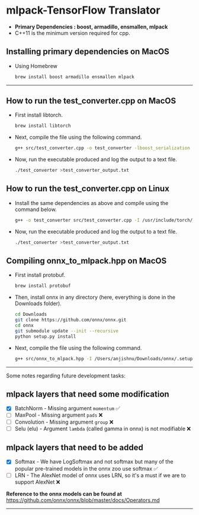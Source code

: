 # mlpack-TensorFlow Translator

- **Primary Dependencies : boost, armadillo, ensmallen, mlpack**
- C++11 is the minimum version required for cpp.

## Installing primary dependencies on MacOS

- Using Homebrew

  ```bash
  brew install boost armadillo ensmallen mlpack
  ```

---

## How to run the test_converter.cpp on MacOS

- First install libtorch.

  ```bash
  brew install libtorch
  ```

- Next, compile the file using the following command.

  ```bash
  g++ src/test_converter.cpp -o test_converter -lboost_serialization -lboost_program_options -larmadillo -lmlpack -lc10 -ltorch_cpu -std=c++14 -stdlib=libc++ -I /usr/local/Cellar/libtorch/1.6.0_1/include/torch/csrc/api/include
  ```

- Now, run the executable produced and log the output to a text file.

  ```bash
  ./test_converter >test_converter_output.txt
  ```

## How to run the test_converter.cpp on Linux

- Install the same dependencies as above and compile using the command below.

  ```bash
  g++ -o test_converter src/test_converter.cpp -I /usr/include/torch/csrc/api/include -lboost_serialization -lboost_program_options -larmadillo -lopenblas -fopenmp -lmlpack -ltorch -lc10 -ltorch_cpu
  ```

- Now, run the executable produced and log the output to a text file.

  ```bash
  ./test_converter >test_converter_output.txt
  ```

## Compiling onnx_to_mlpack.hpp on MacOS

- First install protobuf.

  ```bash
  brew install protobuf
  ```

- Then, install onnx in any directory
  (here, everything is done in the Downloads folder).

  ```bash
  cd Downloads
  git clone https://github.com/onnx/onnx.git
  cd onnx
  git submodule update --init --recursive
  python setup.py install
  ```

- Next, compile the file using the following command.

  ```bash
  g++ src/onnx_to_mlpack.hpp -I /Users/anjishnu/Downloads/onnx/.setuptools-cmake-build/ -DONNX_ML=1 -I /usr/local/bin/protoc -std=c++14 -stdlib=libc++ -lboost_serialization -lboost_program_options -larmadillo -lmlpack
  ```

---

Some notes regarding future development tasks:

## mlpack layers that need some modification

- [x] BatchNorm - Missing argument `momentum` ✅
- [ ] MaxPool - Missing argument `pads` ❌
- [ ] Convolution - Missing argument `group` ❌
- [ ] Selu (elu) - Argument `lambda` (called gamma in onnx) is not modifiable ❌

## mlpack layers that need to be added

- [x] Softmax - We have LogSoftmax and not softmax but many of the popular
   pre-trained models in the onnx zoo use softmax ✅
- [ ] LRN - The AlexNet model of onnx uses LRN, so it's a must if we are to support
   AlexNet ❌

**Reference to the onnx models can be found at**
<https://github.com/onnx/onnx/blob/master/docs/Operators.md>

---
